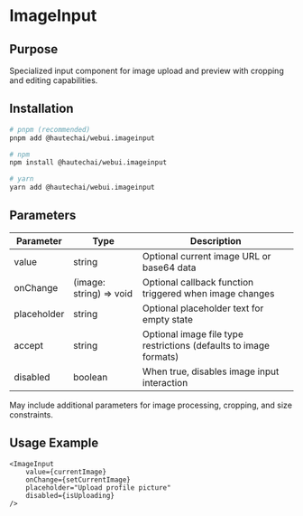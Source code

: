 # ImageInput

## Purpose

Specialized input component for image upload and preview with cropping and editing capabilities.

## Installation

```bash
# pnpm (recommended)
pnpm add @hautechai/webui.imageinput

# npm
npm install @hautechai/webui.imageinput

# yarn
yarn add @hautechai/webui.imageinput
```

## Parameters

| Parameter   | Type                    | Description                                                       |
| ----------- | ----------------------- | ----------------------------------------------------------------- |
| value       | string                  | Optional current image URL or base64 data                         |
| onChange    | (image: string) => void | Optional callback function triggered when image changes           |
| placeholder | string                  | Optional placeholder text for empty state                         |
| accept      | string                  | Optional image file type restrictions (defaults to image formats) |
| disabled    | boolean                 | When true, disables image input interaction                       |

May include additional parameters for image processing, cropping, and size constraints.

## Usage Example

```tsx
<ImageInput
    value={currentImage}
    onChange={setCurrentImage}
    placeholder="Upload profile picture"
    disabled={isUploading}
/>
```
